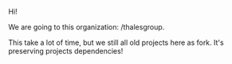 Hi!

We are going to this organization: /thalesgroup.

This take a lot of time, but we still all old projects here as fork.
It's preserving projects dependencies!
